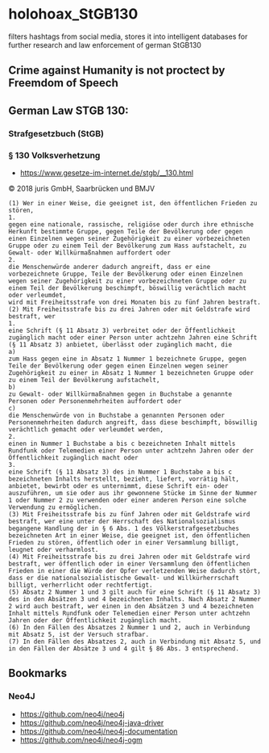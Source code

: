 # holohoax_StGB130
filters hashtags from social media, stores it into intelligent databases for further research and law enforcement of german StGB130

## Crime against Humanity is not proctect by Freemdom of Speech

## German Law STGB 130:

### Strafgesetzbuch (StGB)
### § 130 Volksverhetzung

* https://www.gesetze-im-internet.de/stgb/__130.html

&copy; 2018 juris GmbH, Saarbrücken und BMJV


    (1) Wer in einer Weise, die geeignet ist, den öffentlichen Frieden zu stören,
    1.
    gegen eine nationale, rassische, religiöse oder durch ihre ethnische Herkunft bestimmte Gruppe, gegen Teile der Bevölkerung oder gegen einen Einzelnen wegen seiner Zugehörigkeit zu einer vorbezeichneten Gruppe oder zu einem Teil der Bevölkerung zum Hass aufstachelt, zu Gewalt- oder Willkürmaßnahmen auffordert oder
    2.
    die Menschenwürde anderer dadurch angreift, dass er eine vorbezeichnete Gruppe, Teile der Bevölkerung oder einen Einzelnen wegen seiner Zugehörigkeit zu einer vorbezeichneten Gruppe oder zu einem Teil der Bevölkerung beschimpft, böswillig verächtlich macht oder verleumdet,
    wird mit Freiheitsstrafe von drei Monaten bis zu fünf Jahren bestraft.
    (2) Mit Freiheitsstrafe bis zu drei Jahren oder mit Geldstrafe wird bestraft, wer
    1.
    eine Schrift (§ 11 Absatz 3) verbreitet oder der Öffentlichkeit zugänglich macht oder einer Person unter achtzehn Jahren eine Schrift (§ 11 Absatz 3) anbietet, überlässt oder zugänglich macht, die
    a)
    zum Hass gegen eine in Absatz 1 Nummer 1 bezeichnete Gruppe, gegen Teile der Bevölkerung oder gegen einen Einzelnen wegen seiner Zugehörigkeit zu einer in Absatz 1 Nummer 1 bezeichneten Gruppe oder zu einem Teil der Bevölkerung aufstachelt,
    b)
    zu Gewalt- oder Willkürmaßnahmen gegen in Buchstabe a genannte Personen oder Personenmehrheiten auffordert oder
    c)
    die Menschenwürde von in Buchstabe a genannten Personen oder Personenmehrheiten dadurch angreift, dass diese beschimpft, böswillig verächtlich gemacht oder verleumdet werden,
    2.
    einen in Nummer 1 Buchstabe a bis c bezeichneten Inhalt mittels Rundfunk oder Telemedien einer Person unter achtzehn Jahren oder der Öffentlichkeit zugänglich macht oder
    3.
    eine Schrift (§ 11 Absatz 3) des in Nummer 1 Buchstabe a bis c bezeichneten Inhalts herstellt, bezieht, liefert, vorrätig hält, anbietet, bewirbt oder es unternimmt, diese Schrift ein- oder auszuführen, um sie oder aus ihr gewonnene Stücke im Sinne der Nummer 1 oder Nummer 2 zu verwenden oder einer anderen Person eine solche Verwendung zu ermöglichen.
    (3) Mit Freiheitsstrafe bis zu fünf Jahren oder mit Geldstrafe wird bestraft, wer eine unter der Herrschaft des Nationalsozialismus begangene Handlung der in § 6 Abs. 1 des Völkerstrafgesetzbuches bezeichneten Art in einer Weise, die geeignet ist, den öffentlichen Frieden zu stören, öffentlich oder in einer Versammlung billigt, leugnet oder verharmlost.
    (4) Mit Freiheitsstrafe bis zu drei Jahren oder mit Geldstrafe wird bestraft, wer öffentlich oder in einer Versammlung den öffentlichen Frieden in einer die Würde der Opfer verletzenden Weise dadurch stört, dass er die nationalsozialistische Gewalt- und Willkürherrschaft billigt, verherrlicht oder rechtfertigt.
    (5) Absatz 2 Nummer 1 und 3 gilt auch für eine Schrift (§ 11 Absatz 3) des in den Absätzen 3 und 4 bezeichneten Inhalts. Nach Absatz 2 Nummer 2 wird auch bestraft, wer einen in den Absätzen 3 und 4 bezeichneten Inhalt mittels Rundfunk oder Telemedien einer Person unter achtzehn Jahren oder der Öffentlichkeit zugänglich macht.
    (6) In den Fällen des Absatzes 2 Nummer 1 und 2, auch in Verbindung mit Absatz 5, ist der Versuch strafbar.
    (7) In den Fällen des Absatzes 2, auch in Verbindung mit Absatz 5, und in den Fällen der Absätze 3 und 4 gilt § 86 Abs. 3 entsprechend.


## Bookmarks

### Neo4J

* https://github.com/neo4j/neo4j
* https://github.com/neo4j/neo4j-java-driver
* https://github.com/neo4j/neo4j-documentation
* https://github.com/neo4j/neo4j-ogm
